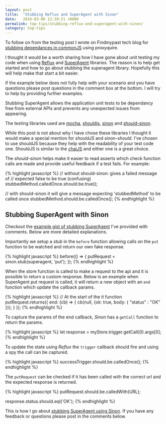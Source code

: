 ```yaml
---
layout: post
title:  "Stubbing Reflux and SuperAgent with Sinon"
date:   2016-03-06 12:39:21 +0000
permalink: top-tips/stubbing-reflux-and-superagent-with-sinon/
category: top-tips
---
```


To follow on from the testing post I wrote on Findmypast tech blog for [stubbing dependances in commonJS](http://tech.findmypast.com/stubbing-dependencies-in-commonjs/) using proxyquire.

I thought it would be a worth sharing how I have gone about unit testing my code when using [Reflux](https://github.com/reflux/refluxjs) and [SuperAgent](https://visionmedia.github.io/superagent/) libraries. The reason is to help get started and how to go about stubbing the superagent library. Hopefully this will help make that start a bit easier.

If the example below does not fully help with your scenario and you have questions please post questions in the comment box at the bottom. I will try to help by providing further examples.

Stubbing SuperAgent allows the application unit tests to be dependancy free from external APIs and prevents any unexpected issues from appearing.

The testing libraries used are [mocha](https://mochajs.org/), [shouldjs](https://shouldjs.github.io/), [sinon](http://sinonjs.org/) and [should-sinon](https://github.com/shouldjs/sinon).

While this post is not about why I have chose these libraries I thought it would make a special mention for _shouldJS_ and _sinon-should_. I've chosen to use shouldJS because they help with the readability of your test code one. ShouldJS is similar to the [chaiJS](http://chaijs.com/) and either one is a great choice.

The _should-sinon_ helps make it easier to read asserts which check function calls are made and provide useful feedback if a test fails. For example:

{% highlight javascript %}
// without should-sinon: gives a failed message of
// expected false to be true (confusing)
stubbedMethod.calledOnce.should.be.true();

// with should-sinon it will give a message expecting 'stubbedMethod' to be called once
stubbedMethod.should.be.calledOnce();
{% endhighlight %}

## Stubbing SuperAgent with Sinon

Checkout the [example gist of stubbing SuperAgent](https://gist.github.com/rkotze/77aba69955dd6d97abf5) I've provided with comments. Below are more detailed explanations.

Importantly we setup a _stub_ in the `before` function allowing calls on the `put` function to be watched and return our own fake response.

{% highlight javascript %}
before(() => {
    putRequest = sinon.stub(superagent, 'put');
});
{% endhighlight %}

When the store function is called to make a request to the api and it is possible to return a custom response. Below is an example when SuperAgent put request is called, it will return a new object with an `end` function which update the callback params.

{% highlight javascript %}
// At the start of the it function
putRequest.returns({
    end: (cb) => {
        cb(null, {ok: true, body: { "status" : "OK" }});
    }
});
{% endhighlight %}

To capture the params of the end callback, _Sinon_ has a `getCall` function to return the params.

{% highlight javascript %}
let response = myStore.trigger.getCall(0).args[0];
{% endhighlight %}

To update the state using _Reflux_ the `trigger` callback should fire and using a spy the call can be captured.

{% highlight javascript %}
successTrigger.should.be.calledOnce();
{% endhighlight %}

The `putRequest` can be checked if it has been called with the correct url and the expected response is returned.

{% highlight javascript %}
putRequest.should.be.calledWith(URL);

response.status.should.eql('OK');
{% endhighlight %}

This is how I go about [stubbing SuperAgent using Sinon](https://gist.github.com/rkotze/77aba69955dd6d97abf5). If you have any feedback or questions please post in the comments below.
